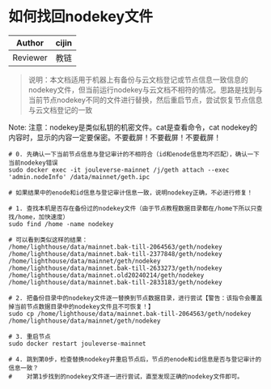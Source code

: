 # 如何找回nodekey文件

Author | cijin
-|-
Reviewer | 教链

> 说明：本文档适用于机器上有备份与云文档登记或节点信息一致信息的nodekey文件，但当前运行nodekey与云文档不相符的情况。思路是找到与当前节点nodekey不同的文件进行替换，然后重启节点，尝试恢复节点信息与云文档登记的一致

Note: 注意：nodekey是类似私钥的机密文件。cat是查看命令，cat nodekey的内容时，显示的内容一定要保密。不要截屏！不要截屏！不要截屏！

```
# 0. 先确认一下当前节点信息与登记审计的不相符合（id和enode信息均不匹配），确认一下当前nodekey错误
sudo docker exec -it jouleverse-mainnet /j/geth attach --exec 'admin.nodeInfo' /data/mainnet/geth.ipc

# 如果结果中的enode和id信息与登记审计信息一致，说明nodekey正确，不必进行修复！

# 1. 查找本机是否存在备份过的nodekey文件（由于节点教程数据目录都在/home下所以只查找/home，加快速度）
sudo find /home -name nodekey

# 可以看到类似这样的结果：
/home/lighthouse/data/mainnet.bak-till-2064563/geth/nodekey
/home/lighthouse/data/mainnet.bak-till-2377848/geth/nodekey
/home/lighthouse/data/mainnet/geth/nodekey
/home/lighthouse/data/mainnet.bak-till-2633273/geth/nodekey
/home/lighthouse/data/mainnet.old20240214/geth/nodekey
/home/lighthouse/data/mainnet.bak-till-2833183/geth/nodekey

# 2. 把备份目录中的nodekey文件逐一替换到节点数据目录，进行尝试【警告：该指令会覆盖掉当前节点数据目录中的nodekey文件且不可恢复！】
sudo cp /home/lighthouse/data/mainnet.bak-till-2064563/geth/nodekey /home/lighthouse/data/mainnet/geth/nodekey

# 3. 重启节点
sudo docker restart jouleverse-mainnet

# 4. 跳到第0步，检查替换nodekey并重启节点后，节点的enode和id信息是否与登记审计的信息一致？
#    对第1步找到的nodekey文件逐一进行尝试，直至发现正确的nodekey文件即可。
```
